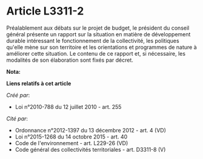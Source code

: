 # Article L3311-2

Préalablement aux débats sur le projet de  budget, le président du conseil général présente un rapport sur la  situation en
matière de développement durable intéressant le  fonctionnement de la collectivité, les politiques qu'elle mène sur son
territoire et les orientations et programmes de nature à améliorer cette  situation. Le contenu de ce rapport et, si
nécessaire, les modalités de  son élaboration sont fixés par décret.

**Nota:**



**Liens relatifs à cet article**

_Créé par_:

  - Loi n°2010-788 du 12 juillet 2010 - art. 255

_Cité par_:

  - Ordonnance n°2012-1397 du 13 décembre 2012 - art. 4 (VD)
  - Loi n°2015-1268 du 14 octobre 2015 - art. 40
  - Code de l'environnement - art. L229-26 (VD)
  - Code général des collectivités territoriales - art. D3311-8 (V)
